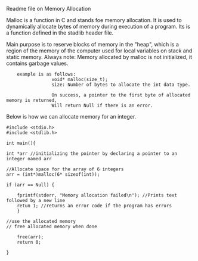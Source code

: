Readme file on Memory Allocation

Malloc is a function in C and stands foe memory allocation. It is used to dynamically allocate bytes of memory during execution of a program. Its is a function defined in the stadlib header file.

Main purpose is to reserve blocks of memory in the "heap", which is a region of the memory of the computer used for local variables on stack and static memory. Always note: Memory allocated by malloc is not initialized, it contains garbage values.

		example is as follows:
					 void* malloc(size_t); 
					 size: Number of bytes to allocate the int data type.

					 On success, a pointer to the first byte of allocated memory is returned, 
					 Will return Null if there is an error.
 Below is how we can allocate memory for an integer.

	#include <stdio.h>
	#include <stdlib.h>

	int main(){

	int *arr //initializing the pointer by declaring a pointer to an integer named arr
	
	//Allocate space for the array of 6 integers
	arr = (int*)malloc(6* sizeof(int));

	if (arr == Null) {

		fprintf(stderr, "Memory allocation failed\n"); //Prints text followed by a new line
		retun 1; //returns an error code if the program has errors
		}

	//use the allocated memory
	// free allocated memory when done

		free(arr);
		return 0;

	}


